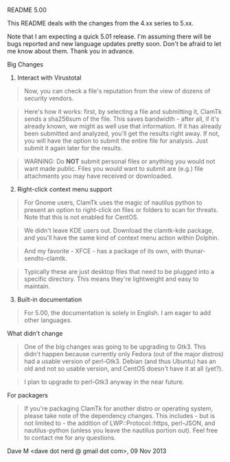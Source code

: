 README 5.00

This README deals with the changes from the 4.xx series to 5.xx.

Note that I am expecting a quick 5.01 release.  I'm assuming there will be bugs reported and new language updates pretty soon.  Don't be afraid to let me know about them.  Thank you in advance.

Big Changes

1. Interact with Virustotal

> Now, you can check a file's reputation from the view of dozens of security vendors.

> Here's how it works:  first, by selecting a file and submitting it, ClamTk sends a sha256sum of the file.  This saves bandwidth - after all, if it's already known, we might as well use that information.  If it has already been submitted and analyzed, you'll get the results right away.  If not, you will have the option to submit the entire file for analysis.  Just submit it again later for the results.

> WARNING:  Do **NOT** submit personal files or anything you would not want made public.  Files you would want to submit are (e.g.) file attachments you may have received or downloaded.

2. Right-click context menu support

> For Gnome users, ClamTk uses the magic of nautilus python to present an option to right-click on files or folders to scan for threats.  Note that this is not enabled for CentOS.

> We didn't leave KDE users out.  Download the clamtk-kde package, and you'll have the same kind of context menu action within Dolphin.

> And my favorite - XFCE - has a package of its own, with thunar-sendto-clamtk.

> Typically these are just desktop files that need to be plugged into a specific directory.  This means they're lightweight and easy to maintain.

3. Built-in documentation

> For 5.00, the documentation is solely in English.  I am eager to add other languages.

What didn't change

> One of the big changes was going to be upgrading to Gtk3.  This didn't happen because currently only Fedora (out of the major distros) had a usable version of perl-Gtk3.  Debian (and thus Ubuntu) has an old and not so usable version, and CentOS doesn't have it at all (yet?).

> I plan to upgrade to perl-Gtk3 anyway in the near future.

For packagers

> If you're packaging ClamTk for another distro or operating system, please take note of the dependency changes.  This includes - but is not limited to - the addition of LWP::Protocol::https, perl-JSON, and nautilus-python (unless you leave the nautilus portion out).  Feel free to contact me for any questions.

Dave M <dave dot nerd @ gmail dot com>, 09 Nov 2013